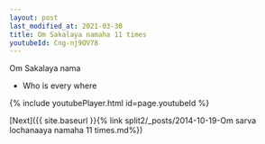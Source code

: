 ```yaml
---
layout: post
last_modified_at: 2021-03-30
title: Om Sakalaya namaha 11 times
youtubeId: Cng-nj9OV78
---
```

 
 
Om Sakalaya nama 
 
 -  Who is every where 
 
  
 
  
 
 
 
 
 
 


{% include youtubePlayer.html id=page.youtubeId %}
 
[Next]({{ site.baseurl }}{% link  split2/_posts/2014-10-19-Om sarva lochanaaya namaha 11 times.md%})
 
